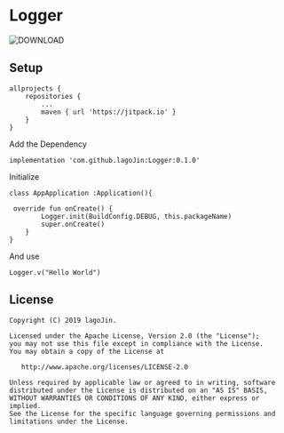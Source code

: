 # Logger

![DOWNLOAD](https://jitpack.io/v/lagoJin/Logger.svg)


## Setup

~~~
allprojects {
    repositories {
        ...
        maven { url 'https://jitpack.io' }
    }
}
~~~

Add the Dependency
~~~~
implementation 'com.github.lagoJin:Logger:0.1.0'
~~~~


Initialize
~~~~
class AppApplication :Application(){

 override fun onCreate() {
        Logger.init(BuildConfig.DEBUG, this.packageName)
        super.onCreate()
    }
}
~~~~

And use
~~~~
Logger.v("Hello World")
~~~~

## License

	Copyright (C) 2019 lagoJin.
	
	Licensed under the Apache License, Version 2.0 (the "License");
	you may not use this file except in compliance with the License.
	You may obtain a copy of the License at
	
	   http://www.apache.org/licenses/LICENSE-2.0
	
	Unless required by applicable law or agreed to in writing, software
	distributed under the License is distributed on an "AS IS" BASIS,
	WITHOUT WARRANTIES OR CONDITIONS OF ANY KIND, either express or implied.
	See the License for the specific language governing permissions and
	limitations under the License.
